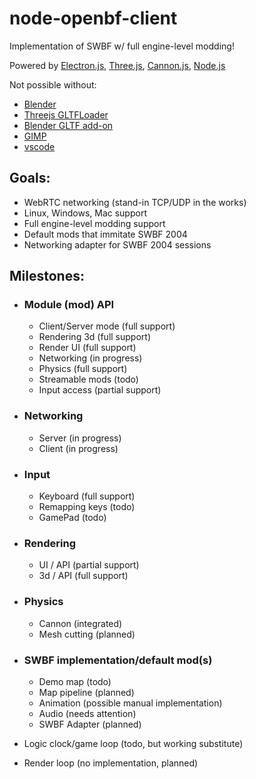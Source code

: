 # node-openbf-client
Implementation of SWBF w/ full engine-level modding!

Powered by [Electron.js](https://github.com/electron/electron),
[Three.js](https://github.com/mrdoob/three.js/),
[Cannon.js](https://github.com/schteppe/cannon.js),
[Node.js](https://github.com/nodejs/node)

Not possible without:
- [Blender](https://www.blender.org)
- [Threejs GLTFLoader](https://threejs.org/docs/#examples/en/loaders/GLTFLoader)
- [Blender GLTF add-on](https://docs.blender.org/manual/en/2.80/addons/io_scene_gltf2.html)
- [GIMP](https://www.gimp.org)
- [vscode](https://code.visualstudio.com/)

## Goals:
- WebRTC networking (stand-in TCP/UDP in the works)
- Linux, Windows, Mac support
- Full engine-level modding support
- Default mods that immitate SWBF 2004
- Networking adapter for SWBF 2004 sessions

## Milestones:
- ### Module (mod) API
    - Client/Server mode (full support)
    - Rendering 3d       (full support)
    - Render UI          (full support)
    - Networking         (in progress)
    - Physics            (full support)
    - Streamable mods    (todo)
    - Input access       (partial support)
- ### Networking
    - Server (in progress)
    - Client (in progress)

- ### Input
    - Keyboard       (full support)
    - Remapping keys (todo)
    - GamePad        (todo)
 
- ### Rendering
    - UI / API (partial support)
    - 3d / API (full support)

- ### Physics
    - Cannon       (integrated)
    - Mesh cutting (planned)
- ### SWBF implementation/default mod(s)
    - Demo map     (todo)
    - Map pipeline (planned)
    - Animation    (possible manual implementation)
    - Audio        (needs attention)
    - SWBF Adapter (planned)

- Logic clock/game loop (todo, but working substitute)
- Render loop           (no implementation, planned)
